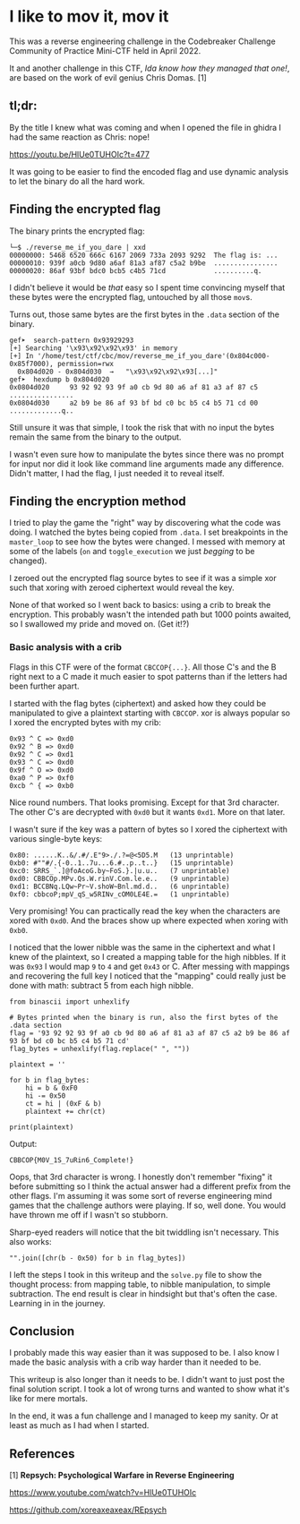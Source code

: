 
# I like to mov it, mov it

This was a reverse engineering challenge in the Codebreaker Challenge Community of Practice Mini-CTF held in April 2022.

It and another challenge in this CTF, *Ida know how they managed that one!*, are based on the work of evil genius Chris Domas. [1]

## tl;dr:
By the title I knew what was coming and when I opened the file in ghidra I had the same reaction as Chris: nope!

https://youtu.be/HlUe0TUHOIc?t=477

It was going to be easier to find the encoded flag and use dynamic analysis to let the binary do all the hard work.

## Finding the encrypted flag

The binary prints the encrypted flag:

```
└─$ ./reverse_me_if_you_dare | xxd
00000000: 5468 6520 666c 6167 2069 733a 2093 9292  The flag is: ...
00000010: 939f a0cb 9d80 a6af 81a3 af87 c5a2 b9be  ................
00000020: 86af 93bf bdc0 bcb5 c4b5 71cd            ..........q.
```

I didn't believe it would be *that* easy so I spent time convincing myself that these bytes were the encrypted flag, untouched by all those `mov`s.

Turns out, those same bytes are the first bytes in the `.data` section of the binary.

```
gef➤  search-pattern 0x93929293                                                                                              
[+] Searching '\x93\x92\x92\x93' in memory                                                                                   
[+] In '/home/test/ctf/cbc/mov/reverse_me_if_you_dare'(0x804c000-0x85f7000), permission=rwx
  0x804d020 - 0x804d030  →   "\x93\x92\x92\x93[...]"                                                                         
gef➤  hexdump b 0x804d020                                                                                                    
0x0804d020     93 92 92 93 9f a0 cb 9d 80 a6 af 81 a3 af 87 c5    ................
0x0804d030     a2 b9 be 86 af 93 bf bd c0 bc b5 c4 b5 71 cd 00    .............q..
```

Still unsure it was that simple, I took the risk that with no input the bytes remain the same from the binary to the output.

I wasn't even sure how to manipulate the bytes since there was no prompt for input nor did it look like command line arguments made any difference. Didn't matter, I had the flag, I just needed it to reveal itself.

## Finding the encryption method

I tried to play the game the "right" way by discovering what the code was doing. I watched the bytes being copied from `.data`. I set breakpoints in the `master_loop` to see how the bytes were changed. I messed with memory at some of the labels (`on` and `toggle_execution` we just *begging* to be changed).

I zeroed out the encrypted flag source bytes to see if it was a simple xor such that xoring with zeroed ciphertext would reveal the key.

None of that worked so I went back to basics: using a crib to break the encryption. This probably wasn't the intended path but 1000 points awaited, so I swallowed my pride and moved on. (Get it!?)

### Basic analysis with a crib 

Flags in this CTF were of the format `CBCCOP{...}`. All those C's and the B right next to a C made it much easier to spot patterns than if the letters had been further apart.

I started with the flag bytes (ciphertext) and asked how they could be manipulated to give a plaintext starting with `CBCCOP`. xor is always popular so I xored the encrypted bytes with my crib:

```
0x93 ^ C => 0xd0
0x92 ^ B => 0xd0
0x92 ^ C => 0xd1
0x93 ^ C => 0xd0
0x9f ^ O => 0xd0
0xa0 ^ P => 0xf0
0xcb ^ { => 0xb0
```

Nice round numbers. That looks promising. Except for that 3rd character. The other C's are decrypted with `0xd0` but it wants `0xd1`. More on that later.

I wasn't sure if the key was a pattern of bytes so I xored the ciphertext with various single-byte keys:

```
0x80: ......K..&/.#/.E"9>./.?=@<5D5.M   (13 unprintable)
0xb0: #""#/.{-0..1..7u...6.#..p..t..}   (15 unprintable)
0xc0: SRRS_`.]@foAcoG.by~FoS.}.|u.u..   (7 unprintable)
0xd0: CBBCOp.MPv.Qs.W.rinV.Com.le.e..   (9 unprintable)
0xd1: BCCBNq.LQw~Pr~V.shoW~Bnl.md.d..   (6 unprintable)
0xf0: cbbcoP;mpV_qS_w5RINv_cOM0LE4E.=   (1 unprintable)
```

Very promising! You can practically read the key when the characters are xored with `0xd0`. And the braces show up where expected when xoring with `0xb0`.

I noticed that the lower nibble was the same in the ciphertext and what I knew of the plaintext, so I created a mapping table for the high nibbles. If it was `0x93` I would map `9` to `4` and get `0x43` or C. After messing with mappings and recovering the full key I noticed that the "mapping" could really just be done with math: subtract 5 from each high nibble.

```
from binascii import unhexlify

# Bytes printed when the binary is run, also the first bytes of the .data section
flag = '93 92 92 93 9f a0 cb 9d 80 a6 af 81 a3 af 87 c5 a2 b9 be 86 af 93 bf bd c0 bc b5 c4 b5 71 cd'
flag_bytes = unhexlify(flag.replace(" ", ""))

plaintext = ''

for b in flag_bytes:
    hi = b & 0xF0
    hi -= 0x50
    ct = hi | (0xF & b)
    plaintext += chr(ct)

print(plaintext)
```

Output:
```
CBBCOP{M0V_1S_7uRin6_Complete!}
```

Oops, that 3rd character is wrong. I honestly don't remember "fixing" it before submitting so I think the actual answer had a different prefix from the other flags. I'm assuming it was some sort of reverse engineering mind games that the challenge authors were playing. If so, well done. You would have thrown me off if I wasn't so stubborn.

Sharp-eyed readers will notice that the bit twiddling isn't necessary. This also works:

```
"".join([chr(b - 0x50) for b in flag_bytes])
```

I left the steps I took in this writeup and the `solve.py` file to show the thought process: from mapping table, to nibble manipulation, to simple subtraction. The end result is clear in hindsight but that's often the case. Learning in in the journey.

## Conclusion

I probably made this way easier than it was supposed to be. I also know I made the basic analysis with a crib way harder than it needed to be.

This writeup is also longer than it needs to be. I didn't want to just post the final solution script. I took a lot of wrong turns and wanted to show what it's like for mere mortals.

In the end, it was a fun challenge and I managed to keep my sanity. Or at least as much as I had when I started.

## References

[1] **Repsych: Psychological Warfare in Reverse Engineering**

https://www.youtube.com/watch?v=HlUe0TUHOIc

https://github.com/xoreaxeaxeax/REpsych
